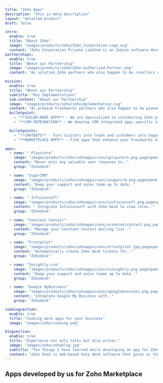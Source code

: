 ```yaml
---
title: "Zoho Apps"
description: "this is meta description"
layout: "detailed-product"
draft: false

intro:
  enable: true
  title: "About Zoho"
  image: "images/products/zoho/Zoho_Corporation-Logo.svg"
  content: "Zoho Corporation Private Limited is an Indian software development company. The organisation focuses on web-based business tools and information technology, including an office tools suite, Internet of things management platform, and a suite of IT management software."
partnerships:
  enable: true
  title: "About our Partnership"
  image: "images/products/zoho/Zoho-Authorized-Partner.png"
  content: "As solution Zoho partners who also happen to be resellers of their prodcuts we enjoy the challenge of delivering solutions to an assortment of requirement domains. We are now beaming to be your best choice for Zoho based custom development or marketplace extensions. Catch a glimpse of our portfolio."

mission:
  enable: true
  title: "About our Partnership"
  subtitle: "Key Implementations"
  sub-content: "About our Partnership"
  image: "images/products/zoho/zohoimplementation.svg"
  content: "As premium Freshworks partners who also happen to be pioneers in their partners program, we enjoy the challenge of delivering solutions to an assortment of requirement domains. We are now beaming to be your best choice for Freshworks based custom development or marketplace plug-ins. Catch a glimpse of our portfolio."
  bulletpoint:
    - "**TAILOR-MADE APPS** - We are Specialized in customizing Zoho product THE WAY YOU SEE FIT. We deliver tailored features to your specific business needs."
    - "**CRM-INTEGRATION** - We develop CRM integrated apps specific to client needs.All our apps developed through this partnership communicate through Zoho API and data."

  bulletpoints:
    - "**CHATBOTS** - Turn visitors into leads and customers into happy, engaged users. We develop both decision tree and AI-driven chatbots."
    - "**MARKETPLACE APPS** - Find apps that enhance your Freshworks experience. We develop and publish apps on the Freshworks marketplace that collaborates between multiple systems."

apps:
  - name: " Playstore"
    image: "images/products/zoho/zohoappsicons/xplaystore.png.pagespeed.svg"
    content: "Never miss any valuable user response to.."
    group: "Zohodesk"

  - name: "SugarCRM"
    image: "images/products/zoho/zohoappsicons/xsugarcrm.png.pagespeed.svg"
    content: "Keep your support and sales team up to date.."
    group: "Zohodesk"

  - name: " Infusionsoft"
    image: "images/products/zoho/zohoappsicons/xinfusionsoft.png.pagespeed.svg"
    content: " Integrate Infusionsoft with Zoho Desk to view relev.."
    group: "Zohodesk"

  - name: "Constant Contact"
    image: "images/products/zoho/zohoappsicons/xconstantcontact.png.pagespeed.svg"
    content: "Manage your Constant Contact mailing list.."
    group: "Zohodesk"

  - name: "Trustpilot"
    image: "images/products/zoho/zohoappsicons/xtrustpilot.jpg.pagespeed.svg"
    content: "Automatically create Zoho Desk tickets for.."
    group: "Zohodesk"

  - name: "Insightly-crm"
    image: "images/products/zoho/zohoappsicons/xinsightly.png.pagespeed.svg"
    content: "Keep your support and sales teams up to date.."
    group: "Zohodesk"

  - name: "Google MyBusiness"
    image: "images/products/zoho/zohoappsicons/xgooglebusiness.png.pagespeed.svg"
    content: "Integrate Google My Business with.."
    group: "Zohodesk"

cookingsection:
  enable: true
  title: "Cooking more apps for your business"
  image: "images/zoho/cooking.png"

blogsection:
  enable: true
  title: "Experience not only talks but also writes."
  image: "images/zoho/zohoblog.jpg"
  subtitle: "Ten Things I have learned while developing an app for Zoho Desk"
  content: "Zoho Desk is web-based help desk software that gives us the ability to manage our customer support activities efficiently. Zoho Desk allows us to assign, track an..."
---
```


## Apps developed **by us for Zoho Marketplace**
